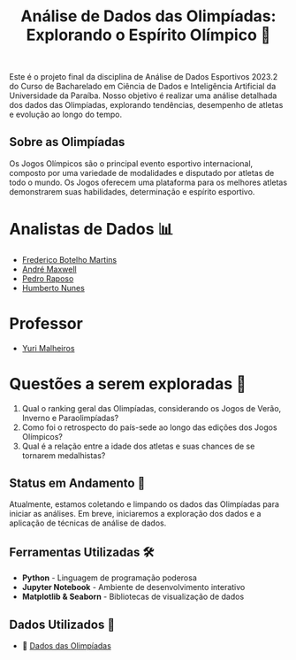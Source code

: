 <h1 align="center">Análise de Dados das Olimpíadas: <br> Explorando o Espírito Olímpico 🏅</h1>
<br>

Este é o projeto final da disciplina de Análise de Dados Esportivos 2023.2 do Curso de Bacharelado em Ciência de Dados e Inteligência Artificial da Universidade da Paraíba. Nosso objetivo é realizar uma análise detalhada dos dados das Olimpíadas, explorando tendências, desempenho de atletas e evolução ao longo do tempo.

## Sobre as Olimpíadas

Os Jogos Olímpicos são o principal evento esportivo internacional, composto por uma variedade de modalidades e disputado por atletas de todo o mundo. Os Jogos oferecem uma plataforma para os melhores atletas demonstrarem suas habilidades, determinação e espírito esportivo.

# Analistas de Dados 📊
* [Frederico Botelho Martins](https://github.com/fredmartins12)
* [André Maxwell](https://github.com/andremaxwell)
* [Pedro Raposo](https://github.com/pedroraposo)
* [Humberto Nunes](https://github.com/HumbertoNunesLira)

# Professor
* [Yuri Malheiros](https://github.com/yurimalheiros)

# Questões a serem exploradas 🤔

1. Qual o ranking geral das Olimpíadas, considerando os Jogos de Verão, Inverno e Paraolimpíadas?
2. Como foi o retrospecto do país-sede ao longo das edições dos Jogos Olímpicos?
3. Qual é a relação entre a idade dos atletas e suas chances de se tornarem medalhistas?

## Status em Andamento 🚀

Atualmente, estamos coletando e limpando os dados das Olimpíadas para iniciar as análises. Em breve, iniciaremos a exploração dos dados e a aplicação de técnicas de análise de dados.

## Ferramentas Utilizadas 🛠️
* **Python** - Linguagem de programação poderosa
* **Jupyter Notebook** - Ambiente de desenvolvimento interativo
* **Matplotlib & Seaborn** - Bibliotecas de visualização de dados

## Dados Utilizados 📖
* 🔎 [Dados das Olimpíadas](https://www.kaggle.com/datasets/krishd123/olympics-legacy-1896-2020)

